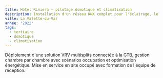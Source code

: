 ```yaml
---
title: Hôtel Riviera — pilotage domotique et climatisation
description: Installation d'un réseau KNX complet pour l'éclairage, le CVC et les stores avec supervision GTB.
ville: La Valette-du-Var
annee: "2022"
tags:
  - tertiaire
  - domotique
  - climatisation
---
```


Déploiement d'une solution VRV multisplits connectée à la GTB, gestion chambre par chambre avec scénarios occupation et optimisation énergétique. Mise en service en site occupé avec formation de l'équipe de réception.
